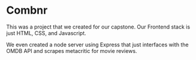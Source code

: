# Combnr

This was a project that we created for our capstone. 
Our Frontend stack is just HTML, CSS, and Javascript.

We even created a node server using Express that just interfaces with the OMDB API and scrapes metacritic for movie reviews.

